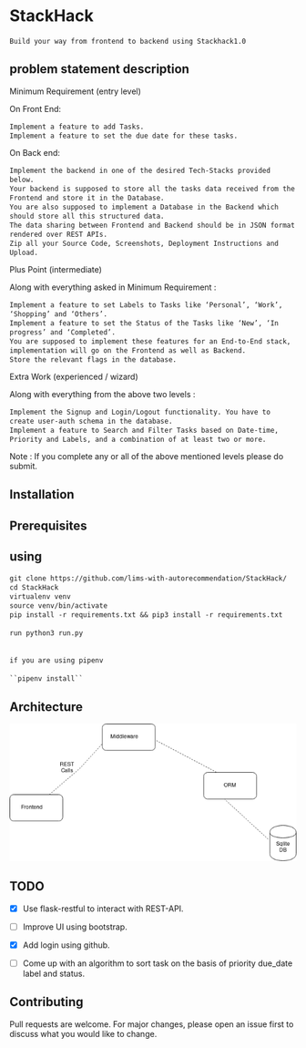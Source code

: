 **StackHack**
=============


    Build your way from frontend to backend using Stackhack1.0




**problem statement description**
---------------------------------

Minimum Requirement (entry level)

On Front End:

    Implement a feature to add Tasks.
    Implement a feature to set the due date for these tasks.

On Back end:

    Implement the backend in one of the desired Tech-Stacks provided below.
    Your backend is supposed to store all the tasks data received from the Frontend and store it in the Database.
    You are also supposed to implement a Database in the Backend which should store all this structured data.
    The data sharing between Frontend and Backend should be in JSON format rendered over REST APIs.
    Zip all your Source Code, Screenshots, Deployment Instructions and Upload.

Plus Point (intermediate)

Along with everything asked in Minimum Requirement :

    Implement a feature to set Labels to Tasks like ‘Personal’, ‘Work’, ‘Shopping’ and ‘Others’.
    Implement a feature to set the Status of the Tasks like ‘New’, ‘In progress’ and ‘Completed’.
    You are supposed to implement these features for an End-to-End stack, implementation will go on the Frontend as well as Backend.
    Store the relevant flags in the database.

Extra Work (experienced / wizard)

Along with everything from the above two levels :

    Implement the Signup and Login/Logout functionality. You have to create user-auth schema in the database.
    Implement a feature to Search and Filter Tasks based on Date-time, Priority and Labels, and a combination of at least two or more.

Note : If you complete any or all of the above mentioned levels please do submit.





**Installation**
-----------------






**Prerequisites**
------------------





**using**
--------


    git clone https://github.com/lims-with-autorecommendation/StackHack/
    cd StackHack
    virtualenv venv
    source venv/bin/activate
    pip install -r requirements.txt && pip3 install -r requirements.txt

    run python3 run.py


    if you are using pipenv 
    
    ``pipenv install``


**Architecture**
----------------
![StackHack](StackHack.png)



**TODO**
--------

- [x] Use flask-restful to interact with REST-API.
- [ ] Improve UI using bootstrap.
- [x] Add login using github.
- [ ] Come up with an algorithm to sort task on the basis of priority due_date label and status.


**Contributing**
----------------
Pull requests are welcome. For major changes, please open an issue first to discuss what you would like to change.


